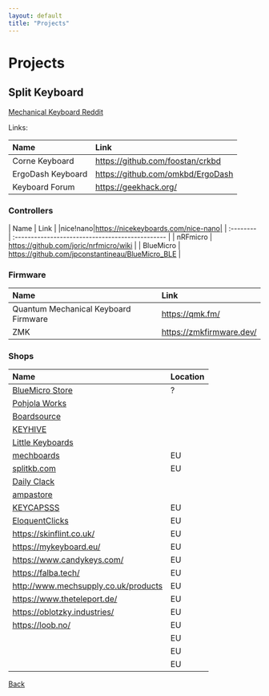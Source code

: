 ```yaml
---
layout: default
title: "Projects"
---
```


# Projects

## Split Keyboard   

[Mechanical Keyboard Reddit](https://www.reddit.com/r/mechmarket/)

Links:

| Name              | Link                              |
| :---------------- | :-------------------------------- |
| Corne Keyboard    | https://github.com/foostan/crkbd  |
| ErgoDash Keyboard | https://github.com/omkbd/ErgoDash |
| Keyboard Forum    | https://geekhack.org/             |

### Controllers

| Name      | Link                                             |
|nice!nano|https://nicekeyboards.com/nice-nano|
| :-------- | :----------------------------------------------- |
| nRFmicro  | https://github.com/joric/nrfmicro/wiki           |
| BlueMicro | https://github.com/jpconstantineau/BlueMicro_BLE |

### Firmware

| Name                                 | Link                     |
| :----------------------------------- | :----------------------- |
| Quantum Mechanical Keyboard Firmware | https://qmk.fm/          |
| ZMK                                  | https://zmkfirmware.dev/ |

### Shops

| Name                                                 | Location |
| :--------------------------------------------------- | :------- |
| [BlueMicro Store](https://store.jpconstantineau.com) | ?        |
| [Pohjola Works](https://pohjola.works)               |          |
| [Boardsource](https://boardsource.xyz)               |          |
| [KEYHIVE](https://keyhive.xyz)                       |          |
| [Little Keyboards](https://www.littlekeyboards.com)  |          |
| [mechboards](https://mechboards.co.uk)               | EU       |
| [splitkb.com](https://splitkb.com)                   | EU       |
| [Daily Clack](https://dailyclack.com)                |          |
| [ampastore](https://www.tokopedia.com/ampastore)     |          |
| [KEYCAPSSS](https://keycapsss.com/)                  | EU       |
| [EloquentClicks](https://www.eloquentclicks.com/)    | EU       |
| https://skinflint.co.uk/                             | EU       |
| https://mykeyboard.eu/                               | EU       |
| https://www.candykeys.com/                           | EU       |
| https://falba.tech/                                  | EU       |
| http://www.mechsupply.co.uk/products                 | EU       |
| https://www.theteleport.de/                          | EU       |
| https://oblotzky.industries/                         | EU       |
| https://loob.no/                                     | EU       |
|                                                      | EU       |
|                                                      | EU       |
|                                                      | EU       |

[Back](./index.md)
